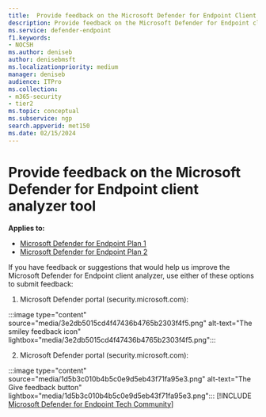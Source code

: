 ```yaml
---
title:  Provide feedback on the Microsoft Defender for Endpoint Client Analyzer tool
description: Provide feedback on the Microsoft Defender for Endpoint client analyzer tool
ms.service: defender-endpoint
f1.keywords:
- NOCSH
ms.author: deniseb
author: denisebmsft
ms.localizationpriority: medium
manager: deniseb
audience: ITPro
ms.collection: 
- m365-security
- tier2
ms.topic: conceptual
ms.subservice: ngp
search.appverid: met150
ms.date: 02/15/2024
---
```


# Provide feedback on the Microsoft Defender for Endpoint client analyzer tool

**Applies to:**
- [Microsoft Defender for Endpoint Plan 1](microsoft-defender-endpoint.md)
- [Microsoft Defender for Endpoint Plan 2](microsoft-defender-endpoint.md)

If you have feedback or suggestions that would help us improve the Microsoft Defender for Endpoint client analyzer, use either of these options to submit feedback:

1. Microsoft Defender portal (security.microsoft.com):

:::image type="content" source="media/3e2db5015cd4f47436b4765b2303f4f5.png" alt-text="The smiley feedback icon" lightbox="media/3e2db5015cd4f47436b4765b2303f4f5.png":::

2. Microsoft Defender portal (security.microsoft.com):

:::image type="content" source="media/1d5b3c010b4b5c0e9d5eb43f71fa95e3.png" alt-text="The Give feedback button" lightbox="media/1d5b3c010b4b5c0e9d5eb43f71fa95e3.png":::
[!INCLUDE [Microsoft Defender for Endpoint Tech Community](../includes/defender-mde-techcommunity.md)]
